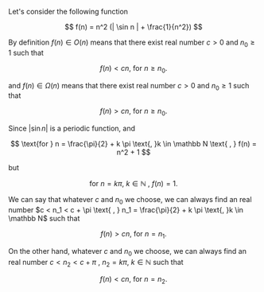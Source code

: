 Let's consider the following function

$$
f(n) = n^2 (| \sin n | + \frac{1}{n^2})
$$

By definition $f(n) \in O(n)$ means that there exist real number $c > 0$ and $n_0 \geq 1$ such that

$$
f(n) < cn \text{, for } n \geq n_0.
$$

and $f(n) \in \Omega (n)$ means that there exist real number $c > 0$ and $n_0 \geq 1$ such that

$$
f(n) > cn \text{, for } n \geq n_0.
$$

Since $|\sin n|$ is a periodic function, and

$$
\text{for } n = \frac{\pi}{2} + k \pi \text{, }k \in \mathbb N \text{ , } f(n) = n^2 + 1
$$

but

$$
\text{for } n = k \pi \text{, }k \in \mathbb N \text{ , } f(n) = 1.
$$

We can say that whatever $c$ and $n_0$ we choose, we can always find an real number $c < n_1 < c + \pi \text{ , } n_1 = \frac{\pi}{2} + k \pi \text{, }k \in \mathbb N$ such that 

$$
f(n) > cn \text{, for } n = n_1.
$$

On the other hand, whatever $c$ and $n_0$ we choose, we can always find an real number $c < n_2 < c + \pi \text{ , } n_2 = k \pi \text{, }k \in \mathbb N$ such that 

$$
f(n) < cn \text{, for } n = n_2.
$$